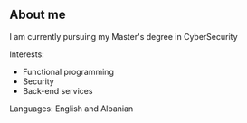 
<!---
AdemOdza/AdemOdza is a ✨ special ✨ repository because its `README.md` (this file) appears on your GitHub profile.
You can click the Preview link to take a look at your changes.
--->

## About me

I am currently pursuing my Master's degree in CyberSecurity

Interests:
- Functional programming
- Security
- Back-end services

Languages: English and Albanian
